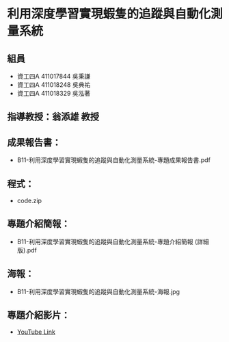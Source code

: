 # 利用深度學習實現蝦隻的追蹤與自動化測量系統
## 組員
* 資工四A 411017844 吳秉謙
* 資工四A 411018248 吳典祐
* 資工四A 411018329 吳泓著
## 指導教授：翁添雄 教授
## 成果報告書：
* B11-利用深度學習實現蝦隻的追蹤與自動化測量系統-專題成果報告書.pdf
## 程式：
* code.zip
## 專題介紹簡報：
* B11-利用深度學習實現蝦隻的追蹤與自動化測量系統-專題介紹簡報 (詳細版).pdf
## 海報：
* B11-利用深度學習實現蝦隻的追蹤與自動化測量系統-海報.jpg
## 專題介紹影片：
* [YouTube Link]([https://www.youtube.com/watch?v=9N5oYE6dZ4A](https://www.youtube.com/watch?v=9N5oYE6dZ4A))
